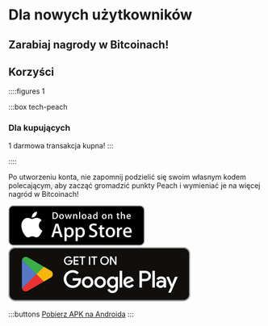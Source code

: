 # Dla nowych użytkowników

## Zarabiaj nagrody w Bitcoinach!

## Korzyści

::::figures 1

:::box tech-peach

### Dla kupujących

1 darmowa transakcja kupna!
:::

::::

Po utworzeniu konta, nie zapomnij podzielić się swoim własnym kodem polecającym, aby zacząć gromadzić punkty Peach i wymieniać je na więcej nagród w Bitcoinach!

<div>
  <div class="md:flex items-center justify-center">
    <a href="https://testflight.apple.com/join/wfSPFEWG"><img class="h-180px md:h-90px" src="/img/home/download-on-the-app-store.svg" alt="Pobierz ze sklepu Apple"></a>
    <a class="md:ml-4" href="https://play.google.com/store/apps/details?id=com.peachbitcoin.peach.mainnet"><img class="h-180px md:h-90px" src="/img/home/get-it-on-google-play.svg" alt="Dostępne w Google Play"></a>
  </div>

:::buttons
[Pobierz APK na Androida](/apk/)
:::

</div>
